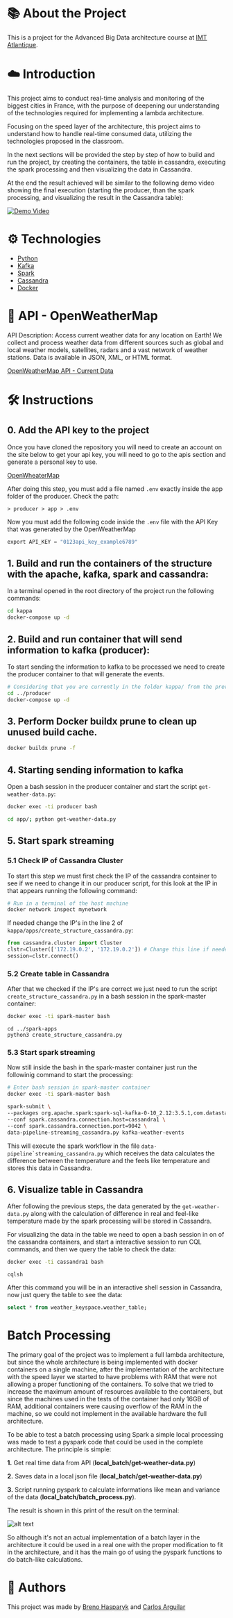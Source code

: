 # 📚 About the Project

This is a project for the Advanced Big Data architecture course at [IMT Atlantique](https://www.imt-atlantique.fr/en).

# ☁️ Introduction

This project aims to conduct real-time analysis and monitoring of the biggest cities in France, with the purpose of deepening our understanding of the technologies required for implementing a lambda architecture.

Focusing on the speed layer of the architecture, this project aims to understand how to handle real-time consumed data, utilizing the technologies proposed in the classroom.

In the next sections will be provided the step by step of how to build and run the project, by creating the containers, the table in cassandra, executing the spark processing and then visualizing the data in Cassandra.

At the end the result achieved will be similar to the following demo video showing the final execution (starting the producer, than the spark processing, and visualizing the result in the Cassandra table):

[![Demo Video](https://img.youtube.com/vi/kukhTzwEq2E/0.jpg)](https://www.youtube.com/watch?v=kukhTzwEq2E)

# ⚙️ Technologies

- [Python](https://www.python.org/)
- [Kafka](https://kafka.apache.org/)
- [Spark](https://spark.apache.org/)
- [Cassandra](https://cassandra.apache.org/_/index.html)
- [Docker](https://www.docker.com/)

# 🔗 API - OpenWeatherMap

API Description: Access current weather data for any location on Earth! We collect and process weather data from different sources such as global and local weather models, satellites, radars and a vast network of weather stations. Data is available in JSON, XML, or HTML format.

[OpenWeatherMap API - Current Data](https://openweathermap.org/current#data)

# 🛠️ Instructions

## 0. Add the API key to the project

Once you have cloned the repository you will need to create an account on the site below to get your api key, you will need to go to the apis section and generate a personal key to use.

[OpenWheaterMap](https://openweathermap.org/)

After doing this step, you must add a file named `.env` exactly inside the app folder of the producer. Check the path:

```
> producer > app > .env
```

Now you must add the following code inside the `.env` file with the API Key that was generated by the OpenWeatherMap

```py
export API_KEY = "0123api_key_example6789"
```

## 1. Build and run the containers of the structure with the apache, kafka, spark and cassandra:

In a terminal opened in the root directory of the project run the following commands:

```sh
cd kappa
docker-compose up -d
```

## 2. Build and run container that will send information to kafka (producer):

To start sending the information to kafka to be processed we need to create the producer container to that will generate the events.

```bash
# Considering that you are currently in the folder kappa/ from the previous command
cd ../producer
docker-compose up -d
```

## 3. Perform Docker buildx prune to clean up unused build cache.

```bash
docker buildx prune -f
```

## 4. Starting sending information to kafka

Open a bash session in the producer container and start the script `get-weather-data.py`:

```bash
docker exec -ti producer bash
```

```bash
cd app/; python get-weather-data.py
```

## 5. Start spark streaming

### 5.1 Check IP of Cassandra Cluster

To start this step we must first check the IP of the cassandra container to see if we need to change it in our producer script, for this look at the IP in that appears running the following command:

```bash
# Run in a terminal of the host machine
docker network inspect mynetwork
```

If needed change the IP's in the line 2 of `kappa/apps/create_structure_cassandra.py`:

```python
from cassandra.cluster import Cluster
clstr=Cluster(['172.19.0.2', '172.19.0.2']) # Change this line if needed
session=clstr.connect()
```

### 5.2 Create table in Cassandra

After that we checked if the IP's are correct we just need to run the script `create_structure_cassandra.py` in a bash session in the spark-master container:

```bash
docker exec -ti spark-master bash
```

```
cd ../spark-apps
python3 create_structure_cassandra.py
```

### 5.3 Start spark streaming

Now still inside the bash in the spark-master container just run the followinig command to start the processing:

```bash
# Enter bash session in spark-master container
docker exec -ti spark-master bash
```

```bash
spark-submit \
--packages org.apache.spark:spark-sql-kafka-0-10_2.12:3.5.1,com.datastax.spark:spark-cassandra-connector_2.12:3.5.0 \
--conf spark.cassandra.connection.host=cassandra1 \
--conf spark.cassandra.connection.port=9042 \
data-pipeline-streaming_cassandra.py kafka-weather-events
```

This will execute the spark workflow in the file `` data-pipeline`streaming_cassandra.py `` which receives the data calculates the difference between the temperature and the feels like temperature and stores this data in Cassandra.

## 6. Visualize table in Cassandra

After following the previous steps, the data generated by the `get-weather-data.py` along with the calculation of difference in real and feel-like temperature made by the spark processing will be stored in Cassandra.

For visualizing the data in the table we need to open a bash session in on of the cassandra containers, and start a interactive session to run CQL commands, and then we query the table to check the data:

```bash
docker exec -ti cassandra1 bash
```

```
cqlsh
```

After this command you will be in an interactive shell session in Cassandra, now just query the table to see the data:

```sql
select * from weather_keyspace.weather_table;
```

# Batch Processing

The primary goal of the project was to implement a full lambda architecture, but since the whole architecture is being implemented with docker containers on a single machine, after the implementation of the architecture with the speed layer we started to have problems with RAM that were not allowing a proper functioning of the containers. To solve that we tried to increase the maximum amount of resources available to the containers, but since the machines used in the tests of the container had only 16GB of RAM, additional containers were causing overflow of the RAM in the machine, so we could not implement in the available hardware the full architecture.

To be able to test a batch processing using Spark a simple local processing was made to test a pyspark code that could be used in the complete architecture. The principle is simple:

**1.** Get real time data from API (**local_batch/get-weather-data.py**)

**2.** Saves data in a local json file (**local_batch/get-weather-data.py**)

**3.** Script running pyspark to calculate informations like mean and variance of the data (**local_batch/batch_process.py**).

The result is shown in this print of the result on the terminal:

![alt text](image.png)

So although it's not an actual implementation of a batch layer in the architecture it could be used in a real one with the proper modification to fit in the architecture, and it has the main go of using the pyspark functions to do batch-like calculations.

# 👋 Authors

This project was made by [Breno Hasparyk](https://github.com/BrenoHA) and [Carlos Arguilar](https://github.com/CarlosArguilar)
